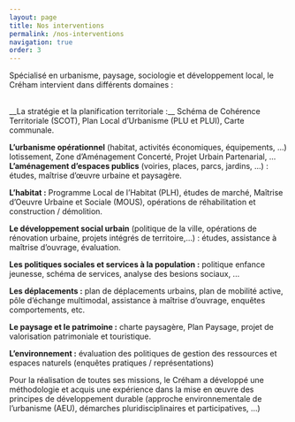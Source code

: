 ```yaml
---
layout: page
title: Nos interventions
permalink: /nos-interventions
navigation: true
order: 3
---
```


Spécialisé en urbanisme, paysage, sociologie et développement local, le Créham intervient dans différents domaines :

<br>
__La stratégie et la planification territoriale :__ Schéma de Cohérence Territoriale (SCOT), Plan Local d’Urbanisme (PLU et PLUI), Carte communale.

__L’urbanisme opérationnel__ (habitat, activités économiques, équipements, …) lotissement, Zone d’Aménagement Concerté, Projet Urbain Partenarial, ...
__L’aménagement d’espaces publics__ (voiries, places, parcs, jardins, ...) : études, maîtrise d’œuvre urbaine et paysagère.

__L’habitat :__ Programme Local de l’Habitat (PLH), études de marché, Maîtrise d’Oeuvre Urbaine et Sociale (MOUS), opérations de réhabilitation et construction / démolition.

__Le développement social urbain__ (politique de la ville, opérations de rénovation urbaine, projets intégrés de territoire,…) : études, assistance à maîtrise d’ouvrage, évaluation.

__Les politiques sociales et services à la population :__ politique enfance jeunesse, schéma de services, analyse des besions sociaux, ...

__Les déplacements :__ plan de déplacements urbains, plan de mobilité active, pôle d’échange multimodal, assistance à maîtrise d’ouvrage, enquêtes comportements, etc.

__Le paysage et le patrimoine :__ charte paysagère, Plan Paysage, projet de valorisation patrimoniale et touristique.

__L’environnement :__ évaluation des politiques de gestion des ressources et espaces naturels (enquêtes pratiques / représentations)

Pour la réalisation de toutes ses missions, le Créham a développé une méthodologie et acquis une expérience dans la mise en œuvre des principes de développement durable (approche environnementale de l’urbanisme (AEU), démarches pluridisciplinaires et participatives, …)
